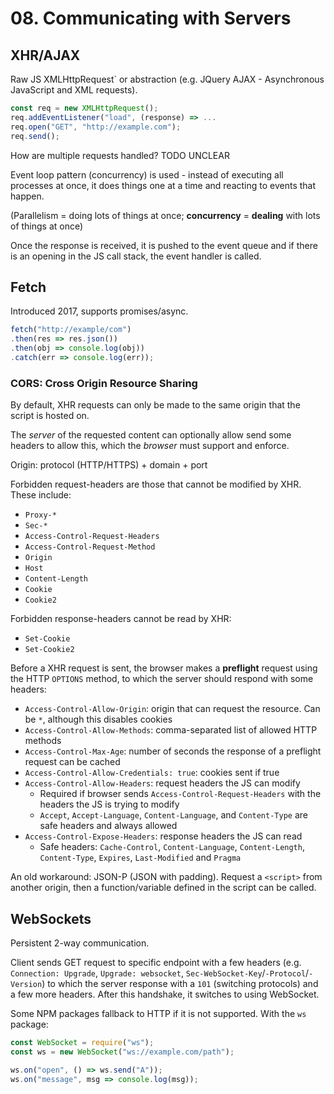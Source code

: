 # 08. Communicating with Servers

## XHR/AJAX

Raw JS XMLHttpRequest` or abstraction (e.g. JQuery AJAX - Asynchronous JavaScript and XML requests).

```js
const req = new XMLHttpRequest();
req.addEventListener("load", (response) => ...
req.open("GET", "http://example.com");
req.send();
```

How are multiple requests handled? TODO UNCLEAR

Event loop pattern (concurrency) is used - instead of executing all processes at once, it does things one at a time and reacting to events that happen.

(Parallelism = doing lots of things at once; **concurrency** = **dealing** with lots of things at once)

Once the response is received, it is pushed to the event queue and if there is an opening in the JS call stack, the event handler is called.

## Fetch

Introduced 2017, supports promises/async.

```js
fetch("http://example/com")
.then(res => res.json())
.then(obj => console.log(obj))
.catch(err => console.log(err));
```

### CORS: Cross Origin Resource Sharing

By default, XHR requests can only be made to the same origin that the script is hosted on.

The *server* of the requested content can optionally allow send some headers to allow this, which the *browser* must support and enforce.

Origin: protocol (HTTP/HTTPS) + domain + port

Forbidden request-headers are those that cannot be modified by XHR. These include:

- `Proxy-*`
- `Sec-*`
- `Access-Control-Request-Headers`
- `Access-Control-Request-Method`
- `Origin`
- `Host`
- `Content-Length`
- `Cookie`
- `Cookie2`

Forbidden response-headers cannot be read by XHR:

- `Set-Cookie`
- `Set-Cookie2`

Before a XHR request is sent, the browser makes a **preflight** request using the HTTP `OPTIONS` method, to which the server should respond with some headers:

- `Access-Control-Allow-Origin`: origin that can request the resource. Can be `*`, although this disables cookies
- `Access-Control-Allow-Methods`: comma-separated list of allowed HTTP methods
- `Access-Control-Max-Age`: number of seconds the response of a preflight request can be cached
- `Access-Control-Allow-Credentials: true`: cookies sent if true
- `Access-Control-Allow-Headers`: request headers the JS can modify
  - Required if browser sends `Access-Control-Request-Headers` with the headers the JS is trying to modify
  - `Accept`, `Accept-Language`, `Content-Language`, and `Content-Type` are safe headers and always allowed
- `Access-Control-Expose-Headers`: response headers the JS can read
  - Safe headers: `Cache-Control`, `Content-Language`, `Content-Length`, `Content-Type`, `Expires`, `Last-Modified` and `Pragma`

An old workaround: JSON-P (JSON with padding). Request a `<script>` from another origin, then a function/variable defined in the script can be called.

## WebSockets

Persistent 2-way communication.

Client sends GET request to specific endpoint with a few headers (e.g. `Connection: Upgrade`, `Upgrade: websocket`, `Sec-WebSocket-Key`/`-Protocol`/`-Version`) to which the server response with a `101` (switching protocols) and a few more headers. After this handshake, it switches to using WebSocket.

Some NPM packages fallback to HTTP if it is not supported. With the `ws` package:

```js
const WebSocket = require("ws");
const ws = new WebSocket("ws://example.com/path");

ws.on("open", () => ws.send("A"));
ws.on("message", msg => console.log(msg));
```
